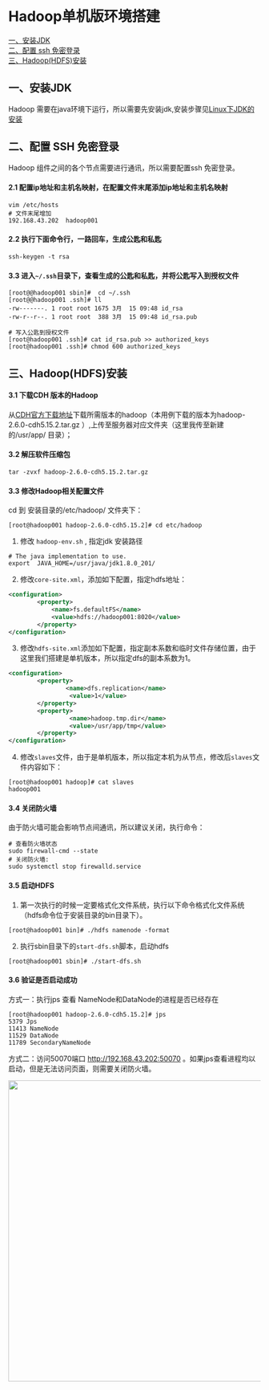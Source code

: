 # Hadoop单机版环境搭建




<nav>
<a href="#一安装JDK">一、安装JDK</a><br/>
<a href="#二配置-SSH-免密登录">二、配置 ssh 免密登录</a><br/>
<a href="#三HadoopHDFS安装">三、Hadoop(HDFS)安装</a><br/>
</nav>



## 一、安装JDK

Hadoop 需要在java环境下运行，所以需要先安装jdk,安装步骤见[Linux下JDK的安装](https://github.com/heibaiying/BigData-Notes/blob/master/notes/installation/JDK%E5%AE%89%E8%A3%85.md)



## 二、配置 SSH 免密登录

Hadoop 组件之间的各个节点需要进行通讯，所以需要配置ssh 免密登录。

#### 2.1 配置ip地址和主机名映射，在配置文件末尾添加ip地址和主机名映射

```shell
vim /etc/hosts
# 文件末尾增加
192.168.43.202  hadoop001
```

####  2.2  执行下面命令行，一路回车，生成公匙和私匙

```
ssh-keygen -t rsa
```

#### 3.3 进入`~/.ssh`目录下，查看生成的公匙和私匙，并将公匙写入到授权文件

```shell
[root@@hadoop001 sbin]#  cd ~/.ssh
[root@@hadoop001 .ssh]# ll
-rw-------. 1 root root 1675 3月  15 09:48 id_rsa
-rw-r--r--. 1 root root  388 3月  15 09:48 id_rsa.pub
```

```shell
# 写入公匙到授权文件
[root@hadoop001 .ssh]# cat id_rsa.pub >> authorized_keys
[root@hadoop001 .ssh]# chmod 600 authorized_keys
```



## 三、Hadoop(HDFS)安装



#### 3.1 下载CDH 版本的Hadoop

从[CDH官方下载地址](http://archive.cloudera.com/cdh5/cdh/5/)下载所需版本的hadoop（本用例下载的版本为hadoop-2.6.0-cdh5.15.2.tar.gz ）,上传至服务器对应文件夹（这里我传至新建的/usr/app/ 目录）；



#### 3.2 解压软件压缩包

```shell
tar -zvxf hadoop-2.6.0-cdh5.15.2.tar.gz 
```



#### 3.3 修改Hadoop相关配置文件

cd 到 安装目录的/etc/hadoop/ 文件夹下：

```shell
[root@hadoop001 hadoop-2.6.0-cdh5.15.2]# cd etc/hadoop
```

1. 修改 `hadoop-env.sh` , 指定jdk 安装路径

```shell
# The java implementation to use.
export  JAVA_HOME=/usr/java/jdk1.8.0_201/
```

2. 修改`core-site.xml`，添加如下配置，指定hdfs地址：

```xml
<configuration>
        <property>
            <name>fs.defaultFS</name>
            <value>hdfs://hadoop001:8020</value>
        </property>
</configuration>
```

3. 修改`hdfs-site.xml`添加如下配置，指定副本系数和临时文件存储位置，由于这里我们搭建是单机版本，所以指定dfs的副本系数为1。

```xml
<configuration>
        <property>
                <name>dfs.replication</name>
                 <value>1</value>
        </property>
        <property>
                 <name>hadoop.tmp.dir</name>
                 <value>/usr/app/tmp</value>
        </property>
</configuration>
```

4. 修改`slaves`文件，由于是单机版本，所以指定本机为从节点，修改后`slaves`文件内容如下：

```shell
[root@hadoop001 hadoop]# cat slaves
hadoop001
```



#### 3.4 关闭防火墙

由于防火墙可能会影响节点间通讯，所以建议关闭，执行命令：

```shell
# 查看防火墙状态
sudo firewall-cmd --state
# 关闭防火墙:
sudo systemctl stop firewalld.service
```



#### 3.5 启动HDFS

1. 第一次执行的时候一定要格式化文件系统，执行以下命令格式化文件系统（hdfs命令位于安装目录的bin目录下）。

```shell
[root@hadoop001 bin]# ./hdfs namenode -format
```

2. 执行sbin目录下的`start-dfs.sh`脚本，启动hdfs

```shell
[root@hadoop001 sbin]# ./start-dfs.sh
```



#### 3.6 验证是否启动成功

方式一：执行jps 查看 NameNode和DataNode的进程是否已经存在

```shell
[root@hadoop001 hadoop-2.6.0-cdh5.15.2]# jps
5379 Jps
11413 NameNode
11529 DataNode
11789 SecondaryNameNode
```



方式二：访问50070端口 http://192.168.43.202:50070 。如果jps查看进程均以启动，但是无法访问页面，则需要关闭防火墙。

<div align="center"> <img width="600px" src="https://github.com/heibaiying/BigData-Notes/blob/master/pictures/hadoop安装验证.png"/> </div>
